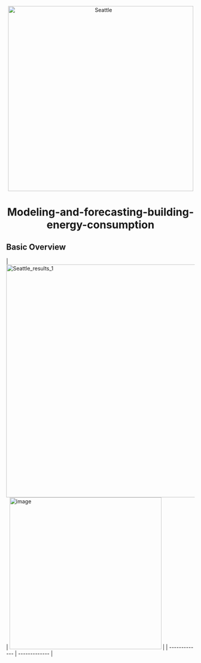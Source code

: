 <p align="center"><img width="300" ><img width="495" alt="Seattle" src="https://github.com/FrancescoFran/Modeling-and-forecasting-building-energy-consumption/assets/96301982/f02ddf62-7406-4660-8150-1eb4225c3885"></p>
<h1 align="center">Modeling-and-forecasting-building-energy-consumption</h1>
<h2 align="left">Basic Overview</h2>
| <img width="623" alt="Seattle_results_1" src="https://github.com/FrancescoFran/Modeling-and-forecasting-building-energy-consumption/assets/96301982/536b24cb-bf05-4c1a-99c6-c288f68ceb1e">  | <img width="406" alt="image" src="https://github.com/FrancescoFran/Modeling-and-forecasting-building-energy-consumption/assets/96301982/595d12a9-4a7f-497e-addd-837c8e4dc201"> |
| ------------- | ------------- |
